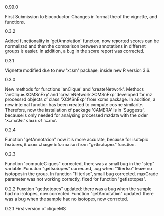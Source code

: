 0.99.0

First Submission to Biocoductor. Changes in format the of
the vignette, and functions.


0.3.2

Added functionality in 'getAnnotation' function,
now reported scores can be normalized and then
the comparison between annotations in different
groups is easier. In addition, a bug in the score
report was corrected.

0.3.1

Vignette modified due to new 'xcsm'
package, inside new R version 3.6.

0.3.0

New methods for functions 'anClique' and 'createNetwork'.
Methods 'anClique.XCMSnExp' and 'createNetwork.XCMSnExp'
developed for mz processed objects of class 'XCMSnExp'
from xcms package.
In addition, a new internal function
has been created to compute cosine similarity. 
Therefore, now the installation of package 'CAMERA'
is in 'Suggests', because is only needed for
analysing processed mzdata with the older 'xcmsSet'
class of 'xcms'.

0.2.4

Function "getAnnotation" now it is more
accurate, because for isotopic features,
it uses charge information from "getIsotopes"
function.

0.2.3

Function "computeCliques" corrected, there was a
small bug in the "step" variable.
Function "getIsotopes" corrected, bug when
"filterIso" leave no isotopes in the group.
In function "filterIso", small bug corrected.
maxGrade parameter was not working correctly, fixed
for function "getIsotopes".

0.2.2
Function "getIsotopes" updated: there was a
bug when the sample had no isotopes, now corrected.
Function "getAnnotation" updated: there was a
bug when the sample had no isotopes, now corrected.

0.2.1
First version of cliqueMS